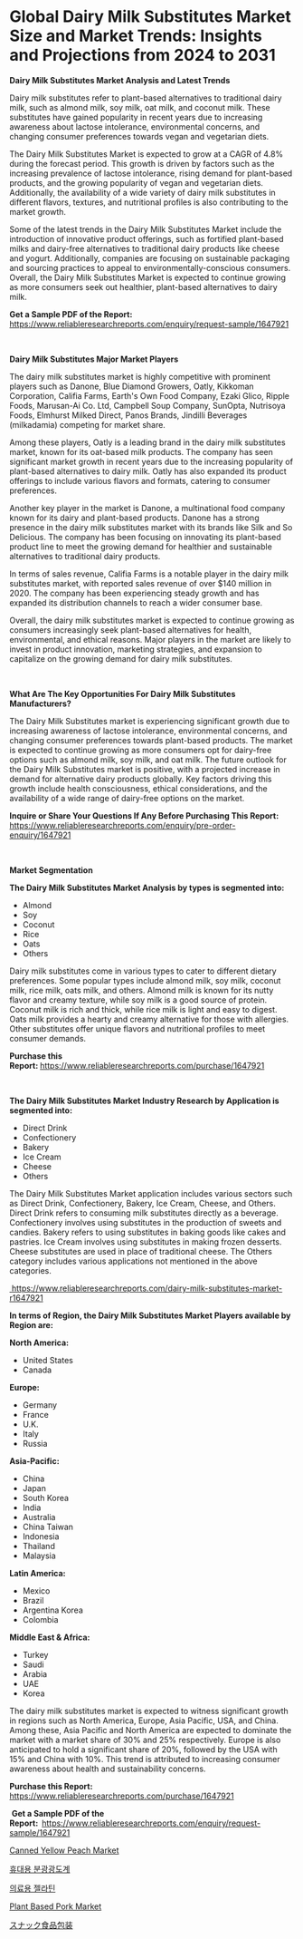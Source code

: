 <p><h1>Global Dairy Milk Substitutes Market Size and Market Trends: Insights and Projections from 2024 to 2031</h1></p><p><strong>Dairy Milk Substitutes Market Analysis and Latest Trends</strong></p>
<p><p>Dairy milk substitutes refer to plant-based alternatives to traditional dairy milk, such as almond milk, soy milk, oat milk, and coconut milk. These substitutes have gained popularity in recent years due to increasing awareness about lactose intolerance, environmental concerns, and changing consumer preferences towards vegan and vegetarian diets.</p><p>The Dairy Milk Substitutes Market is expected to grow at a CAGR of 4.8% during the forecast period. This growth is driven by factors such as the increasing prevalence of lactose intolerance, rising demand for plant-based products, and the growing popularity of vegan and vegetarian diets. Additionally, the availability of a wide variety of dairy milk substitutes in different flavors, textures, and nutritional profiles is also contributing to the market growth.</p><p>Some of the latest trends in the Dairy Milk Substitutes Market include the introduction of innovative product offerings, such as fortified plant-based milks and dairy-free alternatives to traditional dairy products like cheese and yogurt. Additionally, companies are focusing on sustainable packaging and sourcing practices to appeal to environmentally-conscious consumers. Overall, the Dairy Milk Substitutes Market is expected to continue growing as more consumers seek out healthier, plant-based alternatives to dairy milk.</p></p>
<p><strong>Get a Sample PDF of the Report:&nbsp;</strong> <a href="https://www.reliableresearchreports.com/enquiry/request-sample/1647921">https://www.reliableresearchreports.com/enquiry/request-sample/1647921</a></p>
<p>&nbsp;</p>
<p><strong>Dairy Milk Substitutes Major Market Players</strong></p>
<p><p>The dairy milk substitutes market is highly competitive with prominent players such as Danone, Blue Diamond Growers, Oatly, Kikkoman Corporation, Califia Farms, Earth's Own Food Company, Ezaki Glico, Ripple Foods, Marusan-Ai Co. Ltd, Campbell Soup Company, SunOpta, Nutrisoya Foods, Elmhurst Milked Direct, Panos Brands, Jindilli Beverages (milkadamia) competing for market share.</p><p>Among these players, Oatly is a leading brand in the dairy milk substitutes market, known for its oat-based milk products. The company has seen significant market growth in recent years due to the increasing popularity of plant-based alternatives to dairy milk. Oatly has also expanded its product offerings to include various flavors and formats, catering to consumer preferences.</p><p>Another key player in the market is Danone, a multinational food company known for its dairy and plant-based products. Danone has a strong presence in the dairy milk substitutes market with its brands like Silk and So Delicious. The company has been focusing on innovating its plant-based product line to meet the growing demand for healthier and sustainable alternatives to traditional dairy products.</p><p>In terms of sales revenue, Califia Farms is a notable player in the dairy milk substitutes market, with reported sales revenue of over $140 million in 2020. The company has been experiencing steady growth and has expanded its distribution channels to reach a wider consumer base.</p><p>Overall, the dairy milk substitutes market is expected to continue growing as consumers increasingly seek plant-based alternatives for health, environmental, and ethical reasons. Major players in the market are likely to invest in product innovation, marketing strategies, and expansion to capitalize on the growing demand for dairy milk substitutes.</p></p>
<p>&nbsp;</p>
<p><strong>What Are The Key Opportunities For Dairy Milk Substitutes Manufacturers?</strong></p>
<p><p>The Dairy Milk Substitutes market is experiencing significant growth due to increasing awareness of lactose intolerance, environmental concerns, and changing consumer preferences towards plant-based products. The market is expected to continue growing as more consumers opt for dairy-free options such as almond milk, soy milk, and oat milk. The future outlook for the Dairy Milk Substitutes market is positive, with a projected increase in demand for alternative dairy products globally. Key factors driving this growth include health consciousness, ethical considerations, and the availability of a wide range of dairy-free options on the market.</p></p>
<p><strong>Inquire or Share Your Questions If Any Before Purchasing This Report:</strong> <a href="https://www.reliableresearchreports.com/enquiry/pre-order-enquiry/1647921">https://www.reliableresearchreports.com/enquiry/pre-order-enquiry/1647921</a></p>
<p>&nbsp;</p>
<p><strong>Market Segmentation</strong></p>
<p><strong>The Dairy Milk Substitutes Market Analysis by types is segmented into:</strong></p>
<p><ul><li>Almond</li><li>Soy</li><li>Coconut</li><li>Rice</li><li>Oats</li><li>Others</li></ul></p>
<p><p>Dairy milk substitutes come in various types to cater to different dietary preferences. Some popular types include almond milk, soy milk, coconut milk, rice milk, oats milk, and others. Almond milk is known for its nutty flavor and creamy texture, while soy milk is a good source of protein. Coconut milk is rich and thick, while rice milk is light and easy to digest. Oats milk provides a hearty and creamy alternative for those with allergies. Other substitutes offer unique flavors and nutritional profiles to meet consumer demands.</p></p>
<p><strong>Purchase this Report:&nbsp;</strong><a href="https://www.reliableresearchreports.com/purchase/1647921">https://www.reliableresearchreports.com/purchase/1647921</a></p>
<p>&nbsp;</p>
<p><strong>The Dairy Milk Substitutes Market Industry Research by Application is segmented into:</strong></p>
<p><ul><li>Direct Drink</li><li>Confectionery</li><li>Bakery</li><li>Ice Cream</li><li>Cheese</li><li>Others</li></ul></p>
<p><p>The Dairy Milk Substitutes Market application includes various sectors such as Direct Drink, Confectionery, Bakery, Ice Cream, Cheese, and Others. Direct Drink refers to consuming milk substitutes directly as a beverage. Confectionery involves using substitutes in the production of sweets and candies. Bakery refers to using substitutes in baking goods like cakes and pastries. Ice Cream involves using substitutes in making frozen desserts. Cheese substitutes are used in place of traditional cheese. The Others category includes various applications not mentioned in the above categories.</p></p>
<p><a href="https://www.reliableresearchreports.com/dairy-milk-substitutes-market-r1647921">&nbsp;https://www.reliableresearchreports.com/dairy-milk-substitutes-market-r1647921</a></p>
<p><strong>In terms of Region, the Dairy Milk Substitutes Market Players available by Region are:</strong></p>
<p>
    <p> <strong> North America: </strong>
        <ul>
            <li>United States</li>
            <li>Canada</li>
        </ul>
        </p> 
    <p> <strong> Europe: </strong>
        <ul>
            <li>Germany</li>
            <li>France</li>
            <li>U.K.</li>
            <li>Italy</li>
            <li>Russia</li>
        </ul>
        </p> 
    <p> <strong> Asia-Pacific: </strong>
        <ul>
            <li>China</li>
            <li>Japan</li>
            <li>South Korea</li>
            <li>India</li>
            <li>Australia</li>
            <li>China Taiwan</li>
            <li>Indonesia</li>
            <li>Thailand</li>
            <li>Malaysia</li>
        </ul>
        </p> 
    <p> <strong> Latin America: </strong>
        <ul>
            <li>Mexico</li>
            <li>Brazil</li>
            <li>Argentina Korea</li>
            <li>Colombia</li>
        </ul>
        </p> 
    <p> <strong> Middle East & Africa: </strong>
        <ul>
            <li>Turkey</li>
            <li>Saudi</li>
            <li>Arabia</li>
            <li>UAE</li>
            <li>Korea</li>
        </ul>
    </p>
    </p>
<p><p>The dairy milk substitutes market is expected to witness significant growth in regions such as North America, Europe, Asia Pacific, USA, and China. Among these, Asia Pacific and North America are expected to dominate the market with a market share of 30% and 25% respectively. Europe is also anticipated to hold a significant share of 20%, followed by the USA with 15% and China with 10%. This trend is attributed to increasing consumer awareness about health and sustainability concerns.</p></p>
<p><strong>Purchase this Report: </strong><a href="https://www.reliableresearchreports.com/purchase/1647921">https://www.reliableresearchreports.com/purchase/1647921</a></p>
<p>&nbsp;<strong>Get a Sample PDF of the Report:&nbsp;&nbsp;</strong><a href="https://www.reliableresearchreports.com/enquiry/request-sample/1647921">https://www.reliableresearchreports.com/enquiry/request-sample/1647921</a></p>
<p><strong></strong></p>
<p><p><a href="https://github.com/Sherrillcrooksxa8i18ucf2m/Market-Research-Report-List-1/blob/main/canned-yellow-peach-market.md">Canned Yellow Peach Market</a></p><p><a href="https://github.com/fredrickeglers/Market-Research-Report-List-1/blob/main/179854517675.md">휴대용 분광광도계</a></p><p><a href="https://github.com/bunxhcci35271755/Market-Research-Report-List-1/blob/main/690083317674.md">의료용 젤라틴</a></p><p><a href="https://github.com/derrinmiltonellis35gcl/Market-Research-Report-List-2/blob/main/plant-based-pork-market.md">Plant Based Pork Market</a></p><p><a href="https://github.com/hwbcz413288296/Market-Research-Report-List-1/blob/main/341117918895.md">スナック食品包装</a></p></p>